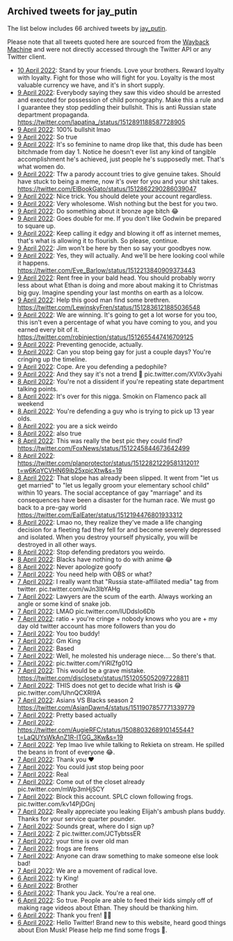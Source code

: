 ## Archived tweets for jay_putin

The list below includes 66 archived tweets by
[jay_putin](https://twitter.com/jay_putin).

Please note that all tweets quoted here are sourced from the
[Wayback Machine](https://web.archive.org) and were not directly accessed through the Twitter API or
any Twitter client.

* [10 April 2022](https://web.archive.org/web/20220410030206/https://twitter.com/jay_putin/status/1512989023631036417): Stand by your friends. Love your brothers. Reward loyalty with loyalty. Fight for those who will fight for you. Loyalty is the most valuable currency we have, and it's in short supply. <!--1512989023631036417-->
* [ 9 April 2022](https://web.archive.org/web/20220409221206/https://twitter.com/jay_putin/status/1512916165022076936): Everybody saying they saw this video should be arrested and executed for possession of child pornography. Make this a rule and I guarantee they stop peddling their bullshit. This is anti Russian state department propaganda. https://twitter.com/lapatina_/status/1512891188587728905 <!--1512916165022076936-->
* [ 9 April 2022](https://web.archive.org/web/20220409220916/https://twitter.com/jay_putin/status/1512915521511043082): 100% bullshit lmao <!--1512915521511043082-->
* [ 9 April 2022](https://web.archive.org/web/20220409204636/https://twitter.com/jay_putin/status/1512894675698470916): So true <!--1512894675698470916-->
* [ 9 April 2022](https://web.archive.org/web/20220409203409/https://twitter.com/jay_putin/status/1512891585297530887): It's so feminine to name drop like that, this dude has been bitchmade from day 1. Notice he doesn't ever list any kind of tangible accomplishment he's achieved, just people he's supposedly met. That's what women do. <!--1512891585297530887-->
* [ 9 April 2022](https://web.archive.org/web/20220409202407/https://twitter.com/jay_putin/status/1512888867912925187): Tfw a parody account tries to give genuine takes.  Should have stuck to being a meme, now it's over for you and your shit takes. https://twitter.com/ElBookGato/status/1512862290286039047 <!--1512888867912925187-->
* [ 9 April 2022](https://web.archive.org/web/20220409201441/https://twitter.com/jay_putin/status/1512886574584930306): Nice trick. You should delete your account regardless. <!--1512886574584930306-->
* [ 9 April 2022](https://web.archive.org/web/20220409200340/https://twitter.com/jay_putin/status/1512883925223456774): Very wholesome. Wish nothing but the best for you two. <!--1512883925223456774-->
* [ 9 April 2022](https://web.archive.org/web/20220409193312/https://twitter.com/jay_putin/status/1512876154537062403): Do something about it bronze age bitch 😂 <!--1512876154537062403-->
* [ 9 April 2022](https://web.archive.org/web/20220409191507/https://twitter.com/jay_putin/status/1512871672793243657): Goes double for me. If you don't like Godwin be prepared to square up. <!--1512871672793243657-->
* [ 9 April 2022](https://web.archive.org/web/20220409191145/https://twitter.com/jay_putin/status/1512870781465862145): Keep calling it edgy and blowing it off as internet memes, that's what is allowing it to flourish. So please, continue. <!--1512870781465862145-->
* [ 9 April 2022](https://web.archive.org/web/20220409170739/https://twitter.com/jay_putin/status/1512839490687184899): Jim won't be here by then so say your goodbyes now. <!--1512839490687184899-->
* [ 9 April 2022](https://web.archive.org/web/20220409170405/https://twitter.com/jay_putin/status/1512838583685730304): Yes, they will actually. And we'll be here looking cool while it happens. https://twitter.com/Eve_Barlow/status/1512213840909373443 <!--1512838583685730304-->
* [ 9 April 2022](https://web.archive.org/web/20220409170221/https://twitter.com/jay_putin/status/1512838056944021505): Rent free in your bald head. You should probably worry less about what Ethan is doing and more about making it to Christmas big guy.  Imagine spending your last months on earth as a lolcow. <!--1512838056944021505-->
* [ 9 April 2022](https://web.archive.org/web/20220409165926/https://twitter.com/jay_putin/status/1512837486535454728): Help this good man find some brethren. https://twitter.com/LewinskyFren/status/1512836121885036548 <!--1512837486535454728-->
* [ 9 April 2022](https://web.archive.org/web/20220409165423/https://twitter.com/jay_putin/status/1512836279368654856): We are winning. It's going to get a lot worse for you too, this isn't even a percentage of what you have coming to you, and you earned every bit of it. https://twitter.com/robinjection/status/1512655447416709125 <!--1512836279368654856-->
* [ 9 April 2022](https://web.archive.org/web/20220409165344/https://twitter.com/jay_putin/status/1512836088548950024): Preventing genocide, actually. <!--1512836088548950024-->
* [ 9 April 2022](https://web.archive.org/web/20220409143003/https://twitter.com/jay_putin/status/1512799817982001152): Can you stop being gay for just a couple days? You're cringing up the timeline. <!--1512799817982001152-->
* [ 9 April 2022](https://web.archive.org/web/20220409143407/https://twitter.com/jay_putin/status/1512799086625308676): Cope. Are you defending a pedophile? <!--1512799086625308676-->
* [ 9 April 2022](https://web.archive.org/web/20220409141557/https://twitter.com/jay_putin/status/1512796264156602374): And they say it's not a trend 🤔 pic.twitter.com/XVlXv3yahi <!--1512796264156602374-->
* [ 8 April 2022](https://web.archive.org/web/20220408233448/https://twitter.com/jay_putin/status/1512574646285225984): You're not a dissident if you're repeating state department talking points. <!--1512574646285225984-->
* [ 8 April 2022](https://web.archive.org/web/20220408220351/https://twitter.com/jay_putin/status/1512551739425271812): It's over for this nigga. Smokin on Flamenco pack all weekend <!--1512551739425271812-->
* [ 8 April 2022](https://web.archive.org/web/20220408194721/https://twitter.com/jay_putin/status/1512516709411926021): You're defending a guy who is trying to pick up 13 year olds. <!--1512516709411926021-->
* [ 8 April 2022](https://web.archive.org/web/20220408194721/https://twitter.com/jay_putin/status/1512516709411926021): you are a sick weirdo <!--1512489087898427403-->
* [ 8 April 2022](https://web.archive.org/web/20220408172704/https://twitter.com/jay_putin/status/1512482084014669826): also true <!--1512482084014669826-->
* [ 8 April 2022](https://web.archive.org/web/20220408171151/https://twitter.com/jay_putin/status/1512478204619075589): This was really the best pic they could find? https://twitter.com/FoxNews/status/1512245844673642499 <!--1512478204619075589-->
* [ 8 April 2022](https://web.archive.org/web/20220408140118/https://twitter.com/jay_putin/status/1512430281705373705): https://twitter.com/planprotector/status/1512282122958131201?t=w6KqYCVHN69ib25xpicXtw&s=19 <!--1512430281705373705-->
* [ 8 April 2022](https://web.archive.org/web/20220408135631/https://twitter.com/jay_putin/status/1512428998336335878): That slope has already been slipped. It went from "let us get married" to "let us legally groom your elementary school child" within 10 years.  The social acceptance of gay "marriage" and its consequences have been a disaster for the human race. We must go back to a pre-gay world https://twitter.com/EalEater/status/1512194476801933312 <!--1512428998336335878-->
* [ 8 April 2022](https://web.archive.org/web/20220408134803/https://twitter.com/jay_putin/status/1512426910990671874): Lmao no, they realize they've made a life changing decision for a fleeting fad they fell for and become severely depressed and isolated.  When you destroy yourself physically, you will be destroyed in all other ways. <!--1512426910990671874-->
* [ 8 April 2022](https://web.archive.org/web/20220408133358/https://twitter.com/jay_putin/status/1512423412249120768): Stop defending predators you weirdo. <!--1512423412249120768-->
* [ 8 April 2022](https://web.archive.org/web/20220408124732/https://twitter.com/jay_putin/status/1512411651349307399): Blacks have nothing to do with anime 😂 <!--1512411651349307399-->
* [ 8 April 2022](https://web.archive.org/web/20220408044753/https://twitter.com/jay_putin/status/1512291018388946944): Never apologize goofy <!--1512291018388946944-->
* [ 7 April 2022](https://web.archive.org/web/20220407162846/https://twitter.com/jay_putin/status/1512104818302754823): You need help with OBS or what? <!--1512104818302754823-->
* [ 7 April 2022](https://web.archive.org/web/20220407161937/https://twitter.com/jay_putin/status/1512102529198346248): I really want that "Russia state-affiliated media" tag from twitter. pic.twitter.com/wJn3lbYAHg <!--1512102529198346248-->
* [ 7 April 2022](https://web.archive.org/web/20220407152202/https://twitter.com/jay_putin/status/1512088222628671489): Lawyers are the scum of the earth. Always working an angle or some kind of snake job. <!--1512088222628671489-->
* [ 7 April 2022](https://web.archive.org/web/20220407150858/https://twitter.com/jay_putin/status/1512083269721870342): LMAO pic.twitter.com/IUDdsIo6Db <!--1512083269721870342-->
* [ 7 April 2022](https://web.archive.org/web/20220407150122/https://twitter.com/jay_putin/status/1512082694162681871): ratio + you're cringe + nobody knows who you are + my day old twitter account has more followers than you do <!--1512082694162681871-->
* [ 7 April 2022](https://web.archive.org/web/20220407144722/https://twitter.com/jay_putin/status/1512078968366592007): You too buddy! <!--1512078968366592007-->
* [ 7 April 2022](https://web.archive.org/web/20220407144537/https://twitter.com/jay_putin/status/1512078727001169940): Gm King <!--1512078727001169940-->
* [ 7 April 2022](https://web.archive.org/web/20220407143201/https://twitter.com/jay_putin/status/1512075486104457216): Based <!--1512075486104457216-->
* [ 7 April 2022](https://web.archive.org/web/20220407143146/https://twitter.com/jay_putin/status/1512075235603804165): Well, he molested his underage niece.... So there's that. <!--1512075235603804165-->
* [ 7 April 2022](https://web.archive.org/web/20220407142926/https://twitter.com/jay_putin/status/1512074471892422656): pic.twitter.com/YiRlZfg01Q <!--1512074471892422656-->
* [ 7 April 2022](https://web.archive.org/web/20220407134105/https://twitter.com/jay_putin/status/1512062702604197890): This would be a grave mistake. https://twitter.com/disclosetv/status/1512055052097228811 <!--1512062702604197890-->
* [ 7 April 2022](https://web.archive.org/web/20220407130148/https://twitter.com/jay_putin/status/1512052765861851140): THIS does not get to decide what Irish is 😂 pic.twitter.com/UhnQCXRl9A <!--1512052765861851140-->
* [ 7 April 2022](https://web.archive.org/web/20220407154539/https://twitter.com/jay_putin/status/1512052360604004362): Asians VS Blacks season 2 https://twitter.com/AsianDawn4/status/1511907857771339779 <!--1512052360604004362-->
* [ 7 April 2022](https://web.archive.org/web/20220407124650/https://twitter.com/jay_putin/status/1512049105043963906): Pretty based actually <!--1512049105043963906-->
* [ 7 April 2022](https://web.archive.org/web/20220407124413/https://twitter.com/jay_putin/status/1512048285472731136): https://twitter.com/AugieRFC/status/1508803268910145544?t=LaQUYsWkAnZ1R-lTGG_3Kw&s=19 <!--1512048285472731136-->
* [ 7 April 2022](https://web.archive.org/web/20220407124308/https://twitter.com/jay_putin/status/1512048054534295556): Yep lmao live while talking to Rekieta on stream. He spilled the beans in front of everyone 😂. <!--1512048054534295556-->
* [ 7 April 2022](https://web.archive.org/web/20220407122434/https://twitter.com/jay_putin/status/1512043540502790154): Thank you ♥ <!--1512043540502790154-->
* [ 7 April 2022](https://web.archive.org/web/20220407035938/https://twitter.com/jay_putin/status/1511916479490498562): You could just stop being poor <!--1511916479490498562-->
* [ 7 April 2022](https://web.archive.org/web/20220407035719/https://twitter.com/jay_putin/status/1511915893617577985): Real <!--1511915893617577985-->
* [ 7 April 2022](https://web.archive.org/web/20220407034720/https://twitter.com/jay_putin/status/1511913308873498630): Come out of the closet already pic.twitter.com/mWp3mHjSCY <!--1511913308873498630-->
* [ 7 April 2022](https://web.archive.org/web/20220407014921/https://twitter.com/jay_putin/status/1511883746835845126): Block this account. SPLC clown following frogs. pic.twitter.com/kv14PjDGnj <!--1511883746835845126-->
* [ 7 April 2022](https://web.archive.org/web/20220407014515/https://twitter.com/jay_putin/status/1511881219184676865): Really appreciate you leaking Elijah's ambush plans buddy. Thanks for your service quarter pounder. <!--1511881219184676865-->
* [ 7 April 2022](https://web.archive.org/web/20220407012133/https://twitter.com/jay_putin/status/1511876626295971844): Sounds great, where do I sign up? <!--1511876626295971844-->
* [ 7 April 2022](https://web.archive.org/web/20220407005529/https://twitter.com/jay_putin/status/1511870172503683075): Z pic.twitter.com/JCTybtssER <!--1511870172503683075-->
* [ 7 April 2022](https://web.archive.org/web/20220407004503/https://twitter.com/jay_putin/status/1511867490808250376): your time is over old man <!--1511867490808250376-->
* [ 7 April 2022](https://web.archive.org/web/20220407004233/https://twitter.com/jay_putin/status/1511866916461322244): frogs are frens <!--1511866916461322244-->
* [ 7 April 2022](https://web.archive.org/web/20220407003431/https://twitter.com/jay_putin/status/1511864796236369923): Anyone can draw something to make someone else look bad! <!--1511864796236369923-->
* [ 7 April 2022](https://web.archive.org/web/20220407000104/https://twitter.com/jay_putin/status/1511856399139155971): We are a movement of radical love. <!--1511856399139155971-->
* [ 6 April 2022](https://web.archive.org/web/20220406195502/https://twitter.com/jay_putin/status/1511794537995325453): ty King! <!--1511794537995325453-->
* [ 6 April 2022](https://web.archive.org/web/20220406193821/https://twitter.com/jay_putin/status/1511790121317720078): Brother <!--1511790121317720078-->
* [ 6 April 2022](https://web.archive.org/web/20220406154212/https://twitter.com/jay_putin/status/1511730828069548037): Thank you Jack. You're a real one. <!--1511730828069548037-->
* [ 6 April 2022](https://web.archive.org/web/20220406153840/https://twitter.com/jay_putin/status/1511729530775425035): So true. People are able to feed their kids simply off of making rage videos about Ethan. They should be thanking him. <!--1511729530775425035-->
* [ 6 April 2022](https://web.archive.org/web/20220406155036/https://twitter.com/jay_putin/status/1511728978440114179): Thank you fren! 🙏🏻 <!--1511728978440114179-->
* [ 6 April 2022](https://web.archive.org/web/20220406192051/https://twitter.com/jay_putin/status/1511722653614325763): Hello Twitter! Brand new to this website, heard good things about Elon Musk! Please help me find some frogs 🐸. <!--1511722653614325763-->
